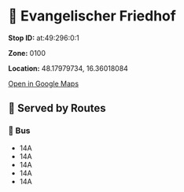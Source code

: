 # 🚉 Evangelischer Friedhof


**Stop ID:** at:49:296:0:1

**Zone:** 0100

**Location:** 48.17979734, 16.36018084

[Open in Google Maps](https://www.google.com/maps?q=48.17979734,16.36018084)

## 🚆 Served by Routes

### 🚌 Bus
- 14A
- 14A
- 14A
- 14A
- 14A